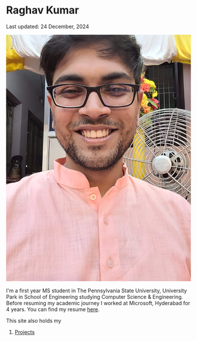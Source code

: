 # Raghav Kumar
Last updated: 24 December, 2024

![Profile picture of Raghav Kumar](files/selfie.jpeg "A picture of me at my home town")

I'm a first year MS student in The Pennsylvania State University, University Park in School of Engineering studying Computer Science & Engineering. Before resuming my academic journey I worked at Microsoft, Hyderabad for 4 years. You can find my resume [here](files/Resume_December_2024.pdf).

This site also holds my
1. [Projects](/projects)